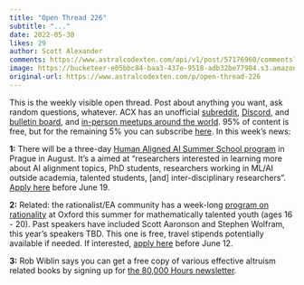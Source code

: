 ```yaml
---
title: "Open Thread 226"
subtitle: "..."
date: 2022-05-30
likes: 29
author: Scott Alexander
comments: https://www.astralcodexten.com/api/v1/post/57176960/comments?&all_comments=true
image: https://bucketeer-e05bbc84-baa3-437e-9518-adb32be77984.s3.amazonaws.com/public/images/91605d31-31a3-46d1-ac27-53474fdaf499_496x341.png
original-url: https://www.astralcodexten.com/p/open-thread-226
---
```

This is the weekly visible open thread. Post about anything you want, ask random questions, whatever. ACX has an unofficial [subreddit](https://www.reddit.com/r/slatestarcodex/), [Discord](https://discord.gg/RTKtdut), and [bulletin board](https://www.datasecretslox.com/index.php), and [in-person meetups around the world](https://www.lesswrong.com/community?filters%5B0%5D=SSC). 95% of content is free, but for the remaining 5% you can subscribe [here](https://astralcodexten.substack.com/subscribe?). In this week’s news:

**1:** There will be a three-day [Human Aligned AI Summer School program](http://humanaligned.ai/) in Prague in August. It’s a aimed at “researchers interested in learning more about AI alignment topics, PhD students, researchers working in ML/AI outside academia, talented students, [and] inter-disciplinary researchers”. [Apply here](http://humanaligned.ai/) before June 19.

**2:** Related: the rationalist/EA community has a week-long [program on rationality](https://espr-camp.org/) at Oxford this summer for mathematically talented youth (ages 16 - 20). Past speakers have included Scott Aaronson and Stephen Wolfram, this year’s speakers TBD. This one is free, travel stipends potentially available if needed. If interested, [apply here](https://espr-camp.org/) before June 12.

**3:** Rob Wiblin says you can get a free copy of various effective altruism related books by signing up for [the 80,000 Hours newsletter](https://80000hours.org/book-giveaway/?utm_source=socials-post&utm_campaign=2022-book-giveaway-socials-push&utm_medium=social-media).

